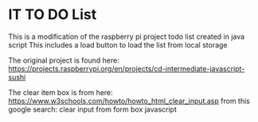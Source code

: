 # IT TO DO List
This is a modification of the raspberry pi project todo list created in java script
This includes a load button to load the list from local storage

The original project is found here: https://projects.raspberrypi.org/en/projects/cd-intermediate-javascript-sushi

The clear item box is from here: https://www.w3schools.com/howto/howto_html_clear_input.asp from this google search: clear input from form box javascript
